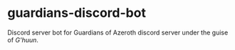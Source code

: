 # guardians-discord-bot
Discord server bot for Guardians of Azeroth discord server under the guise of *G'huun*.
